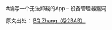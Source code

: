 #编写一个无法卸载的App – 设备管理器漏洞

原文出处： [BQ Zhang（@2BAB）](http://2bab.me/2015/02/09/app-cannot-be-uninstalled/)

